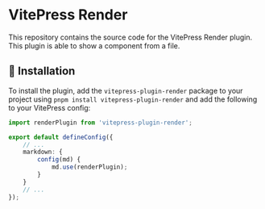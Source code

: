# VitePress Render

This repository contains the source code for the VitePress Render plugin. This plugin is able to show a component from a file.

## 🚀 Installation

To install the plugin, add the `vitepress-plugin-render` package to your project using `pnpm install vitepress-plugin-render` and add the following to your VitePress config:

```ts
import renderPlugin from 'vitepress-plugin-render';

export default defineConfig({
    // ...
    markdown: {
        config(md) {
            md.use(renderPlugin);
        }
    }
    // ... 
});
```

